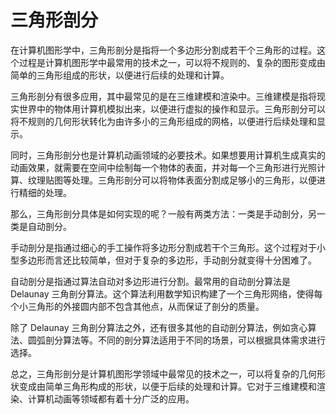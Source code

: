 # 三角形剖分
在计算机图形学中，三角形剖分是指将一个多边形分割成若干个三角形的过程。这个过程是计算机图形学中最常用的技术之一，可以将不规则的、复杂的图形变成由简单的三角形组成的形状，以便进行后续的处理和计算。

三角形剖分有很多应用，其中最常见的是在三维建模和渲染中。三维建模是指将现实世界中的物体用计算机模拟出来，以便进行虚拟的操作和显示。三角形剖分可以将不规则的几何形状转化为由许多小的三角形组成的网格，以便进行后续处理和显示。

同时，三角形剖分也是计算机动画领域的必要技术。如果想要用计算机生成真实的动画效果，就需要在空间中绘制每一个物体的表面，并对每一个三角形进行光照计算、纹理贴图等处理。三角形剖分可以将物体表面分割成足够小的三角形，以便进行精细的处理。

那么，三角形剖分具体是如何实现的呢？一般有两类方法：一类是手动剖分，另一类是自动剖分。

手动剖分是指通过细心的手工操作将多边形分割成若干个三角形。这个过程对于小型多边形而言还比较简单，但对于复杂的多边形，手动剖分就变得十分困难了。

自动剖分是指通过算法自动对多边形进行分割。最常用的自动剖分算法是 Delaunay 三角剖分算法。这个算法利用数学知识构建了一个三角形网络，使得每个小三角形的外接圆内部不包含其他点，从而保证了剖分的质量。

除了 Delaunay 三角剖分算法之外，还有很多其他的自动剖分算法，例如贪心算法、圆弧剖分算法等。不同的剖分算法适用于不同的场景，可以根据具体需求进行选择。

总之，三角形剖分是计算机图形学领域中最常见的技术之一，可以将复杂的几何形状变成由简单三角形构成的形状，以便于后续的处理和计算。它对于三维建模和渲染、计算机动画等领域都有着十分广泛的应用。